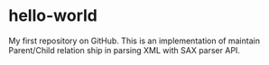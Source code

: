# hello-world
My first repository on GitHub.
This is an implementation of maintain Parent/Child relation ship in parsing XML with SAX parser API.

